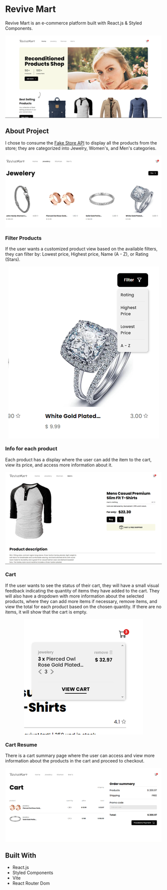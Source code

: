 # Revive Mart

Revive Mart is an e-commerce platform built with React.js & Styled Components.

<div align="center">
  <img align="center" src="./.github/screenshot.png">
</div>

## About Project

I chose to consume the <a href="https://fakestoreapi.com/">Fake Store API</a> to display all the products from the store; they are categorized into Jewelry, Women's, and Men's categories. 

<div align="center">
  <img align="center" src="./.github/categories.png">
</div>

### Filter Products
If the user wants a customized product view based on the available filters, they can filter by: Lowest price, Highest price, Name (A - Z), or Rating (Stars).

<div align="center">
  <img align="center" src="./.github/filter.png">
</div>

### Info for each product
Each product has a display where the user can add the item to the cart, view its price, and access more information about it.

<div align="center">
  <img align="center" src="./.github/product.png">
</div>

### Cart 
If the user wants to see the status of their cart, they will have a small visual feedback indicating the quantity of items they have added to the cart. They will also have a dropdown with more information about the selected products, where they can add more items if necessary, remove items, and view the total for each product based on the chosen quantity. If there are no items, it will show that the cart is empty.

<div align="center">
  <img align="center" src="./.github/cart.png">
</div>

### Cart Resume
There is a cart summary page where the user can access and view more information about the products in the cart and proceed to checkout.

<div align="center">
  <img align="center" src="./.github/cart-2.png">
</div>


## Built With

- React.js
- Styled Components
- Vite
- React Router Dom
